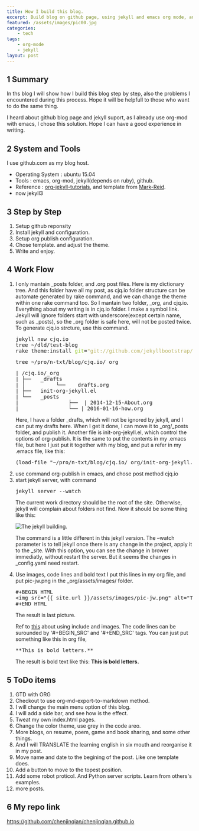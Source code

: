 ```yaml
---
title: How I build this blog.
excerpt: Build blog on github page, using jekyll and emacs org mode, and forcus on the content only. Now add up jekyll 3.
featured: /assets/images/pic00.jpg
categories:
    - tech
tags:
    - org-mode
    - jekyll
layout: post
---
```

<div id="outline-container-sec-1" class="outline-2">
<h2 id="sec-1"><span class="section-number-2">1</span> Summary</h2>
<div class="outline-text-2" id="text-1">
<p>
In ths blog I will show how I build this blog step by step, also the problems I encountered during this process. Hope it will be helpfull to those who want to do the same thing.
</p>

<p>
I heard about github blog page and jekyll suport, as I already use org-mod with emacs, I chose this solution. Hope I can have a good experience in writing.
</p>
</div>
</div>

<div id="outline-container-sec-2" class="outline-2">
<h2 id="sec-2"><span class="section-number-2">2</span> System and Tools</h2>
<div class="outline-text-2" id="text-2">
<p>
I use github.com as my blog host.
</p>
<ul class="org-ul">
<li>Operating System : ubuntu 15.04
</li>
<li>Tools : emacs, org-mod, jekyll(depends on ruby), github.
</li>
<li>Reference : <a href="http://orgmode.org/worg/org-tutorials/org-jekyll.html">org-jekyll-tutorials</a>, and template from <a href="https://github.com/jekyllbootstrap/theme-mark-reid">Mark-Reid</a>.
</li>
<li>now jekyll3
</li>
</ul>
</div>
</div>
<div id="outline-container-sec-3" class="outline-2">
<h2 id="sec-3"><span class="section-number-2">3</span> Step by Step</h2>
<div class="outline-text-2" id="text-3">
<ol class="org-ol">
<li>Setup github reponsity
</li>
<li>Install jekyll and configuration.
</li>
<li>Setup org publish configuration.
</li>
<li>Chose template. and adjust the theme.
</li>
<li>Write and enjoy.
</li>
</ol>
</div>
</div>

<div id="outline-container-sec-4" class="outline-2">
<h2 id="sec-4"><span class="section-number-2">4</span> Work Flow</h2>
<div class="outline-text-2" id="text-4">
<ol class="org-ol">
<li>I only mantain _posts folder, and .org post files. Here is my dictionary tree. And this folder have all my post, as cjq.io folder structure can be automate generated by rake command,  and we can change the theme within one rake command too. So I mantain two folder, _org, and cjq.io.  Everything about my writing is in cjq.io folder. I make a symbol link. Jekyll will ignore folders start with underscore(except certain name, such as _posts), so the _org folder is safe here, will not be posted twice. To generate cjq.io strcture, use this command.
<div class="org-src-container">

<pre class="src src-sh">jekyll new cjq.io
tree ~/dld/test-blog
rake theme:install <span style="color: #9acd32;">git</span>=<span style="color: #bdb76b;">"git://github.com/jekyllbootstrap/theme-mark-reid.git"</span>
</pre>
</div>
<div class="org-src-container">

<pre class="src src-sh">tree ~/pro/n-txt/blog/cjq.io/_org
</pre>
</div>
<pre class="example">
| /cjq.io/_org
| ├──   _drafts
| │          └──    drafts.org
| ├──   init-org-jekyll.el
| └──   _posts
|                ├──  | 2014-12-15-About.org
|                └── | 2016-01-16-how.org
</pre>
<p>
Here, I have a folder _drafts, which will not be ignored by jekyll, and I can put my drafts here. When I get it done, I can move it to _org/_posts folder, and publish it.
Another file is init-org-jekyll.el, which control the options of org-publish. It is the same to put the contents in my .emacs file, but here I just put it together with my blog, and put a refer in my .emacs file, like this:
</p>
<div class="org-src-container">

<pre class="src src--emacs-lisp">(load-file "~/pro/n-txt/blog/cjq.io/_org/init-org-jekyll.el")
</pre>
</div>
</li>

<li>use command org-publish in emacs, and chose post method cjq.io
</li>

<li>start jekyll server, with command
<div class="org-src-container">

<pre class="src src-sh">jekyll server --watch
</pre>
</div>
<p>
The current work directory should be the root of the site. Otherwise, jekyll will complain about folders not find.
Now it should be some thing like this:
</p>
<img src="{{ site.url }}/assets/images/pic-jw.png" alt="The jekyll building."/>
<p>
The command is a little different in this jekyll version.
The &#x2013;watch parameter is to tell jekyll once there is any change in the project, apply it to the _site. With this option,
you can see the change in brower immediatly, without restart the server. But it seems the changes in _config.yaml need restart.
</p>
</li>

<li>Use images, code lines and bold text
I put this lines in my org file, and put pic-jw.png in the _org/assets/images/ folder.
<pre class="example">
#+BEGIN_HTML
&lt;img src="{{ site.url }}/assets/images/pic-jw.png" alt="The jekyll building."/&gt;
#+END_HTML
</pre>
<p>
The result is last picture.
</p>

<p>
Ref to <a href="http://codingtips.kanishkkunal.in/image-caption-jekyll/">this</a> about using include and images.
The code lines can be surounded by '#+BEGIN_SRC' and '#+END_SRC' tags.
You can just put something like this in org file,
</p>
<pre class="example">
**This is bold letters.**
</pre>
<p>
The result is bold text like this:
<b><b>This is bold letters.</b></b>
</p>
</li>
</ol>
</div>
</div>


<div id="outline-container-sec-5" class="outline-2">
<h2 id="sec-5"><span class="section-number-2">5</span> ToDo items</h2>
<div class="outline-text-2" id="text-5">
<ol class="org-ol">
<li>GTD with ORG
</li>
<li>Checkout to use org-md-export-to-markdown method.
</li>
<li>I will change the main menu option of this blog.
</li>
<li>I will add a side bar, and see how is the effect.
</li>
<li>Tweat my own index.html pages.
</li>
<li>Change the color theme, use grey in the code areo.
</li>
<li>More blogs, on resume, poem, game and book sharing, and some other things.
</li>
<li>And I will TRANSLATE the learning english in six mouth and reorganise it in my post.
</li>
<li>Move name and date to the begining of the post. Like one template does.
</li>
<li>Add a button to move to the topest position.
</li>
<li>Add some robot proticol. And Python server scripts. Learn from others's examples.
</li>
<li>more posts.
</li>
</ol>
</div>
</div>

<div id="outline-container-sec-6" class="outline-2">
<h2 id="sec-6"><span class="section-number-2">6</span> My repo link</h2>
<div class="outline-text-2" id="text-6">
<p>
<a href="https://github.com/chenjinqian/chenjinqian.github.io">https://github.com/chenjinqian/chenjinqian.github.io</a>
</p>
</div>
</div>
